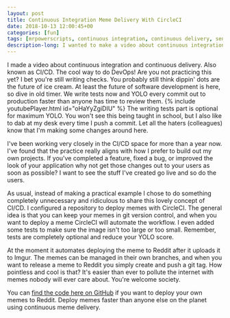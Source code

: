 ```yaml
---
layout: post
title: Continuous Integration Meme Delivery With CircleCI
date: 2018-10-13 12:00:45+00
categories: [fun]
tags: [mrpowerscripts, continuous integration, continuous delivery, send memes, continuous meme delivery ]
description-long: I wanted to make a video about continuous integration and continuous delivery. Also known as CI/CD. The cool way to do DevOps! Are you not practicing this yet? I bet you're still writing checks. You probably still think dippin' dots are the future of ice cream. At least the future of software development is here, so dive in old timer.  We write tests now and YOLO every commit out to production faster than anyone has time to review them. The writing tests part is optional for maximum YOLO. You won't see this being taught in school, but I also like to dab at my desk every time I push a commit. Let all the haters (colleagues) know that I'm making some changes around here.
---
```


I made a video about continuous integration and continuous delivery. Also known as CI/CD. The cool way to do DevOps! Are you not practicing this yet? I bet you're still writing checks. You probably still think dippin' dots are the future of ice cream. At least the future of software development is here, so dive in old timer. We write tests now and YOLO every commit out to production faster than anyone has time to review them. {% include youtubePlayer.html id="oHaYyZgiDIU" %} The writing tests part is optional for maximum YOLO. You won't see this being taught in school, but I also like to dab at my desk every time I push a commit. Let all the haters (colleagues) know that I'm making some changes around here.

I've been working very closely in the CI/CD space for more than a year now. I've found that the practice really aligns with how I prefer to build out my own projects. If you've completed a feature, fixed a bug, or improved the look of your application why not get those changes out to your users as soon as possible? I want to see the stuff I've created go live and so do the users.

As usual, instead of making a practical example I chose to do something completely unnecessary and ridiculous to share this lovely concept of CI/CD. I configured a repository to deploy memes with CircleCI. The general idea is that you can keep your memes in git version control, and when you want to deploy a meme CircleCI will automate the workflow. I even added some tests to make sure the image isn't too large or too small. Remember, tests are completely optional and reduce your YOLO score. 

At the moment it automates deploying the meme to Reddit after it uploads it to Imgur. The memes can be managed in their own branches, and when you want to release a meme to Reddit you simply create and push a git tag. How pointless and cool is that? It's easier than ever to pollute the internet with memes nobody will ever care about. You're welcome society. 

You can [find the code here on GitHub](https://github.com/MrPowerScripts/meme-cd) if you want to deploy your own memes to Reddit. Deploy memes faster than anyone else on the planet using continuous meme delivery.








